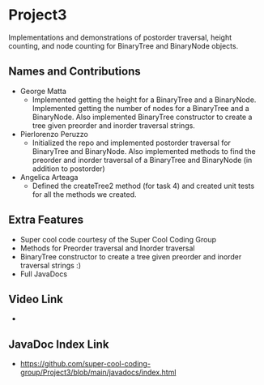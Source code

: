 # Project3
Implementations and demonstrations of postorder traversal, height counting, and node counting for BinaryTree and BinaryNode objects.

## Names and Contributions
- George Matta
  - Implemented getting the height for a BinaryTree and a BinaryNode. Implemented getting the number of nodes for a BinaryTree and a BinaryNode. Also implemented BinaryTree constructor to create a tree given preorder and inorder traversal strings.
- Pierlorenzo Peruzzo
  - Initialized the repo and implemented postorder traversal for BinaryTree and BinaryNode. Also implemented methods to find the preorder and inorder traversal of a BinaryTree and BinaryNode (in addition to postorder)
- Angelica Arteaga
  - Defined the createTree2 method (for task 4) and created unit tests for all the methods we created.

## Extra Features
- Super cool code courtesy of the Super Cool Coding Group
- Methods for Preorder traversal and Inorder traversal
- BinaryTree constructor to create a tree given preorder and inorder traversal strings :)
- Full JavaDocs

## Video Link
-

## JavaDoc Index Link
- https://github.com/super-cool-coding-group/Project3/blob/main/javadocs/index.html




